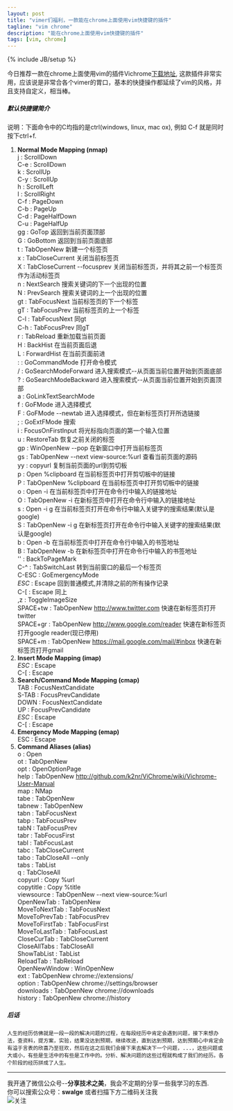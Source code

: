```yaml
---
layout: post
title: "vimer们福利，一款能在chrome上面使用vim快捷键的插件"
tagline: "vim chrome"
description: "能在chrome上面使用vim快捷键的插件"
tags: [vim, chrome]
---
```

{% include JB/setup %}

今日推荐一款在chrome上面使用vim的插件Vichrome[下载地址][1], 这款插件非常实用，应该说是非常合各个vimer的胃口，基本的快捷操作都延续了vim的风格，并且支持自定义，相当棒。  

##### 默认快捷键简介  

说明：下面命令中的C均指的是ctrl(windows, linux, mac ox), 例如 C-f 就是同时按下ctrl+f.  

1.  __Normal Mode Mapping (nmap)__  
    j : ScrollDown  
    C-e : ScrollDown  
    k : ScrollUp  
    C-y : ScrollUp  
    h : ScrollLeft  
    l : ScrollRight  
    C-f : PageDown  
    C-b : PageUp  
    C-d : PageHalfDown  
    C-u : PageHalfUp  
    gg : GoTop  返回到当前页面顶部  
    G : GoBottom  返回到当前页面底部  
    t : TabOpenNew  新建一个标签页  
    x : TabCloseCurrent  关闭当前标签页  
    X : TabCloseCurrent --focusprev  关闭当前标签页，并将其之前一个标签页作为活动标签页  
    n : NextSearch  搜索关键词的下一个出现的位置  
    N : PrevSearch  搜索关键词的上一个出现的位置  
    gt : TabFocusNext  当前标签页的下一个标签  
    gT : TabFocusPrev  当前标签页的上一个标签  
    C-l : TabFocusNext  同gt  
    C-h : TabFocusPrev  同gT  
    r : TabReload  重新加载当前页面  
    H : BackHist  在当前页面后退  
    L : ForwardHist  在当前页面前进  
    : : GoCommandMode  打开命令模式  
    / : GoSearchModeForward  进入搜索模式--从页面当前位置开始到页面底部  
    ? : GoSearchModeBackward  进入搜索模式--从页面当前位置开始到页面顶部  
    a : GoLinkTextSearchMode  
    f : GoFMode  进入选择模式  
    F : GoFMode --newtab  进入选择模式，但在新标签页打开所选链接  
    ; : GoExtFMode  搜索  
    i : FocusOnFirstInput  将光标指向页面的第一个输入位置  
    u : RestoreTab  恢复之前关闭的标签  
    gp : WinOpenNew --pop  在新窗口中打开当前标签页  
    gs : TabOpenNew --next view-source:%url  查看当前页面的源码  
    yy : copyurl  复制当前页面的url到剪切板  
    p : Open %clipboard  在当前标签页中打开剪切板中的链接  
    P : TabOpenNew %clipboard  在当前标签页中打开剪切板中的链接  
    o : Open -i  在当前标签页中打开在命令行中输入的链接地址  
    O : TabOpenNew -i  在新标签页中打开在命令行中输入的链接地址  
    s : Open -i g  在当前标签页打开在命令行中输入关键字的搜索结果(默认是google)  
    S : TabOpenNew -i g  在新标签页打开在命令行中输入关键字的搜索结果(默认是google)  
    b : Open -b  在当前标签页中打开在命令行中输入的书签地址  
    B : TabOpenNew -b  在新标签页中打开在命令行中输入的书签地址  
    '' : BackToPageMark  
    C-^ : TabSwitchLast  转到当前窗口的最后一个标签页  
    C-ESC : GoEmergencyMode  
    _ESC_ : Escape  回到普通模式,并清除之前的所有操作记录  
    C-[ : Escape  同上  
    ,z : ToggleImageSize  
    SPACE+tw : TabOpenNew http://www.twitter.com  快速在新标签页打开twitter  
    SPACE+gr : TabOpenNew http://www.google.com/reader  快速在新标签页打开google reader(现已停用)  
    SPACE+m : TabOpenNew https://mail.google.com/mail/#inbox  快速在新标签页打开gmail  
2. __Insert Mode Mapping (imap)__  
    _ESC_ : Escape  
    C-[ : Escape  
3. __Search/Command Mode Mapping (cmap)__  
    TAB : FocusNextCandidate  
    S-TAB : FocusPrevCandidate   
    DOWN : FocusNextCandidate  
    UP : FocusPrevCandidate  
    _ESC_ : Escape  
    C-[ : Escape  
4. __Emergency Mode Mapping (emap)__  
    ESC : Escape  
5. __Command Aliases (alias)__  
    o : Open  
    ot : TabOpenNew  
    opt : OpenOptionPage  
    help : TabOpenNew http://github.com/k2nr/ViChrome/wiki/Vichrome-User-Manual  
    map : NMap  
    tabe : TabOpenNew  
    tabnew : TabOpenNew  
    tabn : TabFocusNext  
    tabp : TabFocusPrev  
    tabN : TabFocusPrev  
    tabr : TabFocusFirst  
    tabl : TabFocusLast  
    tabc : TabCloseCurrent  
    tabo : TabCloseAll --only  
    tabs : TabList  
    q : TabCloseAll  
    copyurl : Copy %url  
    copytitle : Copy %title  
    viewsource : TabOpenNew --next view-source:%url  
    OpenNewTab : TabOpenNew  
    MoveToNextTab : TabFocusNext  
    MoveToPrevTab : TabFocusPrev  
    MoveToFirstTab : TabFocusFirst  
    MoveToLastTab : TabFocusLast  
    CloseCurTab : TabCloseCurrent  
    CloseAllTabs : TabCloseAll  
    ShowTabList : TabList  
    ReloadTab : TabReload  
    OpenNewWindow : WinOpenNew  
    ext : TabOpenNew chrome://extensions/  
    option : TabOpenNew chrome://settings/browser  
    downloads : TabOpenNew chrome://downloads  
    history : TabOpenNew chrome://history  
    
##### 后话  

    人生的经历仿佛就是一段一段的解决问题的过程，在每段经历中肯定会遇到问题，接下来想办法，查资料，提方案，实验，结果没达到预期，继续改进，直到达到预期，达到预期心中肯定会有溢于言表的欣喜乃至狂欢，然后在这之后我们会接下来去解决下一个问题，...，这些问题或大或小，有些是生活中的有些是工作中的。分析、解决问题的这些过程就构成了我们的经历。各个阶段的经历拼成了人生。   

-------------------------------------------------------  
我开通了微信公众号--__分享技术之美__，我会不定期的分享一些我学习的东西.  
你可以搜索公众号：__swalge__ 或者扫描下方二维码关注我  
![关注][photo]  

[photo]:http://imagle.github.io/static/img/photo.jpg
[1]: https://chrome.google.com/webstore/detail/vichrome/gghkfhpblkcmlkmpcpgaajbbiikbhpdi
